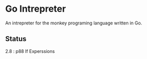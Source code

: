 # Go Intrepreter

An intrepreter for the monkey programing language written in Go.

## Status

2.8 : p88 If Experssions
